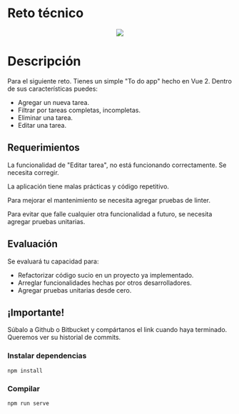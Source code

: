 
# Reto técnico

<p align="center">
  <img src="https://i.imgur.com/A2aaDq8.png"><br/>
</p>

# Descripción

Para el siguiente reto. Tienes un simple "To do app" hecho en Vue 2. Dentro de sus características puedes:

- Agregar un nueva tarea.
- Filtrar por tareas completas, incompletas.
- Eliminar una tarea.
- Editar una tarea.

## Requerimientos

La funcionalidad de "Editar tarea", no está funcionando correctamente. Se necesita corregir.

La aplicación tiene malas prácticas y código repetitivo.

Para mejorar el mantenimiento se necesita agregar pruebas de linter.

Para evitar que falle cualquier otra funcionalidad a futuro, se necesita agregar pruebas unitarias.

## Evaluación

Se evaluará tu capacidad para:
- Refactorizar código sucio en un proyecto ya implementado.
- Arreglar funcionalidades hechas por otros desarrolladores.
- Agregar pruebas unitarias desde cero.

## ¡Importante!
Súbalo a Github o Bitbucket y compártanos el link cuando haya terminado. Queremos ver su historial de commits.


### Instalar dependencias
```
npm install
```

### Compilar
```
npm run serve
```

